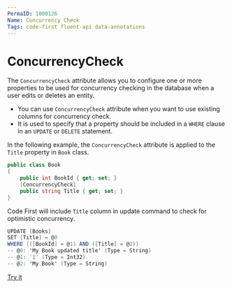```yaml
---
PermaID: 1000126
Name: Concurrency Check
Tags: code-first fluent-api data-annotations
---
```


# ConcurrencyCheck

The `ConcurrencyCheck` attribute allows you to configure one or more properties to be used for concurrency checking in the database when a user edits or deletes an entity. 

 - You can use `ConcurrencyCheck` attribute when you want to use existing columns for concurrency check.
 - It is used to specify that a property should be included in a `WHERE` clause in an `UPDATE` or `DELETE` statement.

In the following example, the `ConcurrencyCheck` attribute is applied to the `Title` property in `Book` class.

```csharp
public class Book
{
    public int BookId { get; set; }
    [ConcurrencyCheck]
    public string Title { get; set; }
}
```

Code First will include `Title` column in update command to check for optimistic concurrency.

```csharp
UPDATE [Books]
SET [Title] = @0
WHERE (([BookId] = @1) AND ([Title] = @2))
-- @0: 'My Book updated title' (Type = String)
-- @1: '1' (Type = Int32)
-- @2: 'My Book' (Type = String)
```

[Try it](https://dotnetfiddle.net/v1mHtl)